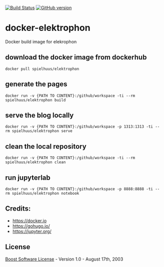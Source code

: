 [![Build Status](https://img.shields.io/docker/cloud/build/spielhuus/elektrophon)](https://hub.docker.com/repository/docker/spielhuus/elektrophon)
[![GitHub version](https://img.shields.io/docker/pulls/spielhuus/elektrophon.svg)](https://hub.docker.com/repository/docker/spielhuus/elektrophon)

# docker-elektrophon
Docker build image for elekrophon

## download the docker image from dockerhub

```
docker pull spielhuus/elektrophon
```

## generate the pages

```
docker run -v {PATH TO CONTENT}:/github/workspace -ti --rm spielhuus/elektrophon build
```

## serve the blog locally

```
docker run -v {PATH TO CONTENT}:/github/workspace -p 1313:1313 -ti --rm spielhuus/elektrophon serve
```

## clean the local repository

```
docker run -v {PATH TO CONTENT}:/github/workspace -ti --rm spielhuus/elektrophon clean
```

## run jupyterlab

```
docker run -v {PATH TO CONTENT}:/github/workspace -p 8888:8888 -ti --rm spielhuus/elektrophon notebook
```

## Credits:

* https://docker.io
* https://gohugo.io/
* https://jupyter.org/

## License

[Boost Software License](http://www.boost.org/LICENSE_1_0.txt) - Version 1.0 - August 17th, 2003
